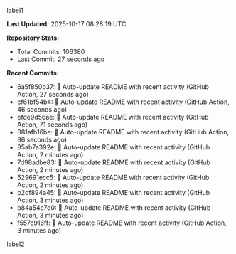 
label1 
<!-- ACTIVITY_START -->
**Last Updated:** 2025-10-17 08:28:19 UTC

**Repository Stats:**
- Total Commits: 106380
- Last Commit: 27 seconds ago

**Recent Commits:**
- 6a5f850b37: 🤖 Auto-update README with recent activity (GitHub Action, 27 seconds ago)
- cf61bf54b4: 🤖 Auto-update README with recent activity (GitHub Action, 46 seconds ago)
- efde9d56ae: 🤖 Auto-update README with recent activity (GitHub Action, 71 seconds ago)
- 881afb16be: 🤖 Auto-update README with recent activity (GitHub Action, 86 seconds ago)
- 85ab7a392e: 🤖 Auto-update README with recent activity (GitHub Action, 2 minutes ago)
- 7d98adbe83: 🤖 Auto-update README with recent activity (GitHub Action, 2 minutes ago)
- 529691ecc5: 🤖 Auto-update README with recent activity (GitHub Action, 2 minutes ago)
- b2df894a45: 🤖 Auto-update README with recent activity (GitHub Action, 3 minutes ago)
- b84a54e7d0: 🤖 Auto-update README with recent activity (GitHub Action, 3 minutes ago)
- f557c916ff: 🤖 Auto-update README with recent activity (GitHub Action, 3 minutes ago)
<!-- ACTIVITY_END -->

label2
